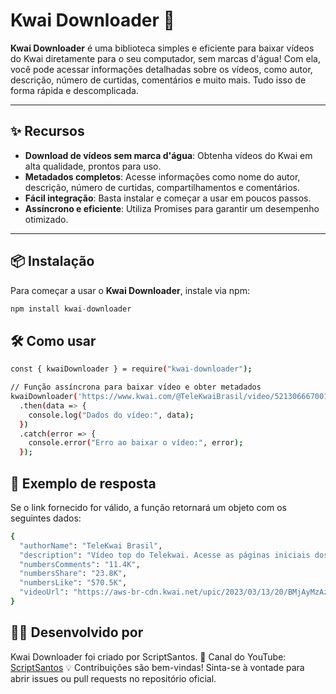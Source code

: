 # Kwai Downloader 🚀

**Kwai Downloader** é uma biblioteca simples e eficiente para baixar vídeos do Kwai diretamente para o seu computador, sem marcas d'água! Com ela, você pode acessar informações detalhadas sobre os vídeos, como autor, descrição, número de curtidas, comentários e muito mais. Tudo isso de forma rápida e descomplicada.

---

## ✨ Recursos

- **Download de vídeos sem marca d'água**: Obtenha vídeos do Kwai em alta qualidade, prontos para uso.
- **Metadados completos**: Acesse informações como nome do autor, descrição, número de curtidas, compartilhamentos e comentários.
- **Fácil integração**: Basta instalar e começar a usar em poucos passos.
- **Assíncrono e eficiente**: Utiliza Promises para garantir um desempenho otimizado.

---

## 📦 Instalação

Para começar a usar o **Kwai Downloader**, instale via npm:

```js
npm install kwai-downloader
```

## 🛠️ Como usar

```bash
const { kwaiDownloader } = require("kwai-downloader");

// Função assíncrona para baixar vídeo e obter metadados
kwaiDownloader('https://www.kwai.com/@TeleKwaiBrasil/video/5213066670017241078')
  .then(data => {
    console.log("Dados do vídeo:", data);
  })
  .catch(error => {
    console.error("Erro ao baixar o vídeo:", error);
  });
```

## 📄 Exemplo de resposta

Se o link fornecido for válido, a função retornará um objeto com os seguintes dados:

```bash
{
  "authorName": "TeleKwai Brasil",
  "description": "Vídeo top do Telekwai. Acesse as páginas iniciais dos nossos criadores para ver mais vídeos legais! #telekwai @Reino do Lucas(O150001370819313)",
  "numbersComments": "11.4K",
  "numbersShare": "23.8K",
  "numbersLike": "570.5K",
  "videoUrl": "https://aws-br-cdn.kwai.net/upic/2023/03/13/20/BMjAyMzAzMTMyMDUxNTFfMTUwMDAxMDE0ODEwNjcwXzE1MDEwMjM4OTg3MTkxNl8xXzM=_b_B80a0d094dcd7949f1897a4fc080fb151.mp4?tag=1-1739833596-s-0-a9pt9tqvke-5fa52fd064aad11f"
}
```

## 👨‍💻 Desenvolvido por
Kwai Downloader foi criado por ScriptSantos.
📌 Canal do YouTube:  [ScriptSantos](https://www.youtube.com/@ScriptSantos?sub_confirmation=1)
💡 Contribuições são bem-vindas! Sinta-se à vontade para abrir issues ou pull requests no repositório oficial.
